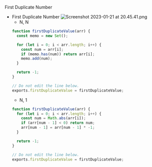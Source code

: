 First Duplicate Number

- First Duplicate Number
  ![Screenshot 2023-01-21 at 20.45.41.png](https://s3-us-west-2.amazonaws.com/secure.notion-static.com/9a9bcfb4-f32c-4f06-93fa-3b761b141626/Screenshot_2023-01-21_at_20.45.41.png)
  - N, N
  ```jsx
  function firstDuplicateValue(arr) {
    const memo = new Set();

    for (let i = 0; i < arr.length; i++) {
      const num = arr[i];
      if (memo.has(num)) return arr[i];
      memo.add(num);
    }

    return -1;
  }

  // Do not edit the line below.
  exports.firstDuplicateValue = firstDuplicateValue;
  ```
  - N, 1
  ```jsx
  function firstDuplicateValue(arr) {
    for (let i = 0; i < arr.length; i++) {
      const num = Math.abs(arr[i]);
      if (arr[num - 1] < 0) return num;
      arr[num - 1] = arr[num - 1] * -1;
    }

    return -1;
  }

  // Do not edit the line below.
  exports.firstDuplicateValue = firstDuplicateValue;
  ```
